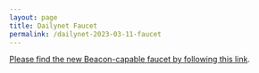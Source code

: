 ```yaml
---
layout: page
title: Dailynet Faucet
permalink: /dailynet-2023-03-11-faucet
---
```


[Please find the new Beacon-capable faucet by following this link](https://faucet.dailynet-2023-03-11.teztnets.xyz).
